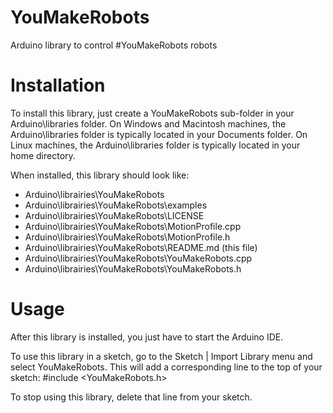 # YouMakeRobots
Arduino library to control #YouMakeRobots robots

# Installation

To install this library, just create a YouMakeRobots sub-folder in your Arduino\libraries folder.
On Windows and Macintosh machines, the Arduino\libraries folder is typically located in your Documents folder.
On Linux machines, the Arduino\libraries folder is typically located in your home directory.


When installed, this library should look like:

* Arduino\librairies\YouMakeRobots
* Arduino\librairies\YouMakeRobots\examples
* Arduino\librairies\YouMakeRobots\LICENSE
* Arduino\librairies\YouMakeRobots\MotionProfile.cpp
* Arduino\librairies\YouMakeRobots\MotionProfile.h
* Arduino\librairies\YouMakeRobots\README.md   (this file)
* Arduino\librairies\YouMakeRobots\YouMakeRobots.cpp
* Arduino\librairies\YouMakeRobots\YouMakeRobots.h


# Usage

After this library is installed, you just have to start the Arduino IDE.

To use this library in a sketch, go to the Sketch | Import Library menu and
select YouMakeRobots.  This will add a corresponding line to the top of your sketch:
#include <YouMakeRobots.h>

To stop using this library, delete that line from your sketch.

